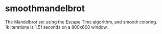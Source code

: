 # smoothmandelbrot
The Mandelbrot set using the Escape Time algorithm, and smooth coloring. 1k iterations is 1.51 seconds on a 800x600 window.
